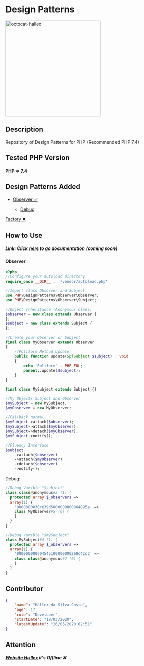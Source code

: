 # Design Patterns

<img src="https://user-images.githubusercontent.com/55293671/77607982-b7a2ca80-6efa-11ea-9c59-d82fba2e34d6.png" width="300" alt="octocat-hallex">

## Description
Repository of Design Patterns for PHP (Recommended PHP 7.4)

## Tested PHP Version
#### PHP => 7.4

## Design Patterns Added
<ul>
	<li><a href="#observer">Observer ✅</a></li>
	<ul><li><a href="#debug-observer">Debug</a></li></ul>
</ul>

<a href="#factory">Factory  ❌</a>

## How to Use
##### Link: Click [here](http://hallex.zapto.org/desgin-patterns-php/) to go documentation (coming soon)

<p id="observer"></p>

#### Observer
```php
<?php
//Configure your autoload directory
require_once __DIR__ . '/vendor/autoload.php'

//Import class Observer and Subject
use PHP\DesignPatterns\Observer\Observer;
use PHP\DesignPatterns\Observer\Subject;

//Object Inheritance (Anonymous Class)
$observer = new class extends Observer {
};
$subject = new class extends Subject {
};

//Create your Observer or Subject
final class MyObserver extends Observer
{
	//Poliform Method Update
	public function update(SplSubject $subject) : void
	{
		echo 'Poliform' . PHP_EOL;
		parent::update($subject);
	}
}

final class MySubject extends Subject {}

//My Objects Subject and Observer
$mySubject = new MySubject;
$myObserver = new MyObserver;

//Callback normal
$mySubject->attach($observer);
$mySubject->attach($myObserver);
$mySubject->detach($myObserver);
$mySubject->notify();

//Fluency Interface
$subject
	->attach($observer)
	->attach($myObserver)
	->detach($observer)
	->notify();

```

<p id="debug-observer"></p>

Debug:
```php
//Debug Varible "$subject"
class class@anonymous#3 (1) {
  protected array $_observers =>
  array(1) {
    '0000000030ce39d5000000000864895a' =>
    class MyObserver#5 (0) {
    }
  }
}

//Debug Varible "$mySubject"
class MySubject#4 (1) {
  protected array $_observers =>
  array(1) {
    '000000000604545100000000268c42c2' =>
    class class@anonymous#2 (0) {
    }
  }
}
```

## Contributor
```json
{
	"name": "Hállex da Silva Costa",
	"age": 17,
	"role": "Developer",
	"startDate": "18/03/2020",
	"latestUpdate": "26/03/2020 02:51"
}
```

## Attention
##### [Website Hallex](http://hallex.zapto.org/) it's Offline ❌
